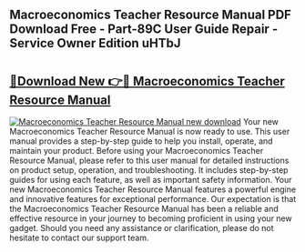 ## Macroeconomics Teacher Resource Manual PDF Download Free - Part-89C User Guide Repair - Service Owner Edition uHTbJ

# <h2><a href="http://bc80635.oget.top/?id=Macroeconomics+Teacher+Resource+Manual">🔗Download New 👉🔴 Macroeconomics Teacher Resource Manual</a></h2>

[![Macroeconomics Teacher Resource Manual new download](https://i.imgur.com/5g1atiW.png)](http://bc80635.oget.top/?id=Macroeconomics+Teacher+Resource+Manual)
Your new Macroeconomics Teacher Resource Manual is now ready to use. This user manual provides a step-by-step guide to help you install, operate, and maintain your product. Before using your Macroeconomics Teacher Resource Manual, please refer to this user manual for detailed instructions on product setup, operation, and troubleshooting. It includes step-by-step guides for using each feature, as well as important safety information. Your new Macroeconomics Teacher Resource Manual features a powerful engine and innovative features for exceptional performance. Our expectation is that the Macroeconomics Teacher Resource Manual has been a reliable and effective resource in your journey to becoming proficient in using your new gadget. Should you need any assistance or clarification, please do not hesitate to contact our support team.
